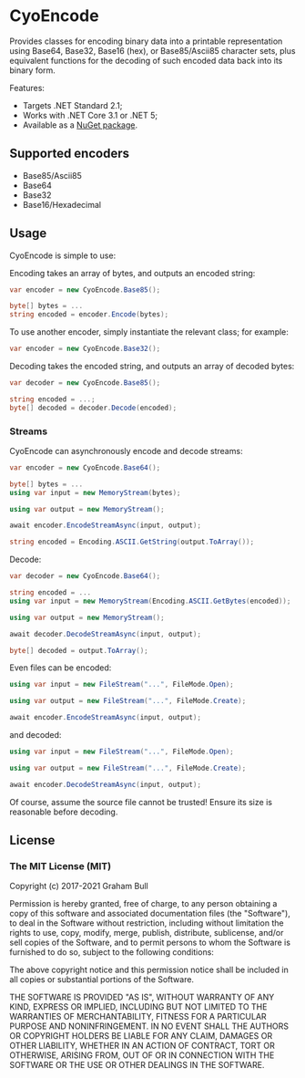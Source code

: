 # CyoEncode

Provides classes for encoding binary data into a printable representation using Base64, Base32, Base16 (hex), or Base85/Ascii85 character sets, plus equivalent functions for the decoding of such encoded data back into its binary form.

Features:
- Targets .NET Standard 2.1;
- Works with .NET Core 3.1 or .NET 5;
- Available as a [NuGet package](https://www.nuget.org/packages/CyoEncode).

## Supported encoders

- Base85/Ascii85
- Base64
- Base32
- Base16/Hexadecimal

## Usage

CyoEncode is simple to use:

Encoding takes an array of bytes, and outputs an encoded string:

```csharp
var encoder = new CyoEncode.Base85();

byte[] bytes = ...
string encoded = encoder.Encode(bytes);
```

To use another encoder, simply instantiate the relevant class; for example:

```csharp
var encoder = new CyoEncode.Base32();
```

Decoding takes the encoded string, and outputs an array of decoded bytes:

```csharp
var decoder = new CyoEncode.Base85();

string encoded = ...;
byte[] decoded = decoder.Decode(encoded);
```

### Streams

CyoEncode can asynchronously encode and decode streams:

```csharp
var encoder = new CyoEncode.Base64();

byte[] bytes = ...
using var input = new MemoryStream(bytes);

using var output = new MemoryStream();

await encoder.EncodeStreamAsync(input, output);

string encoded = Encoding.ASCII.GetString(output.ToArray());
```

Decode:

```csharp
var decoder = new CyoEncode.Base64();

string encoded = ...
using var input = new MemoryStream(Encoding.ASCII.GetBytes(encoded));

using var output = new MemoryStream();

await decoder.DecodeStreamAsync(input, output);

byte[] decoded = output.ToArray();
```

Even files can be encoded:

```csharp
using var input = new FileStream("...", FileMode.Open);

using var output = new FileStream("...", FileMode.Create);

await encoder.EncodeStreamAsync(input, output);
```

and decoded:

```csharp
using var input = new FileStream("...", FileMode.Open);

using var output = new FileStream("...", FileMode.Create);

await encoder.DecodeStreamAsync(input, output);
```

Of course, assume the source file cannot be trusted! Ensure its size is reasonable before decoding.

## License

### The MIT License (MIT)

Copyright (c) 2017-2021 Graham Bull

Permission is hereby granted, free of charge, to any person obtaining a copy
of this software and associated documentation files (the "Software"), to deal
in the Software without restriction, including without limitation the rights
to use, copy, modify, merge, publish, distribute, sublicense, and/or sell
copies of the Software, and to permit persons to whom the Software is
furnished to do so, subject to the following conditions:

The above copyright notice and this permission notice shall be included in all
copies or substantial portions of the Software.

THE SOFTWARE IS PROVIDED "AS IS", WITHOUT WARRANTY OF ANY KIND, EXPRESS OR
IMPLIED, INCLUDING BUT NOT LIMITED TO THE WARRANTIES OF MERCHANTABILITY,
FITNESS FOR A PARTICULAR PURPOSE AND NONINFRINGEMENT. IN NO EVENT SHALL THE
AUTHORS OR COPYRIGHT HOLDERS BE LIABLE FOR ANY CLAIM, DAMAGES OR OTHER
LIABILITY, WHETHER IN AN ACTION OF CONTRACT, TORT OR OTHERWISE, ARISING FROM,
OUT OF OR IN CONNECTION WITH THE SOFTWARE OR THE USE OR OTHER DEALINGS IN THE
SOFTWARE.
